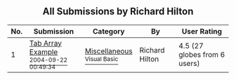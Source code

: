 ﻿<div align="center">

## All Submissions by Richard Hilton

</div>

No.  | Submission | Category | By   | User Rating
---- | ---------- | -------- | ---- | -----------
1 | [Tab Array Example<br /><sup>2004-09-22 00:49:34</sup>](https://github.com/Planet-Source-Code/richard-hilton-tab-array-example__1-56301) | [Miscellaneous<br /><sup>Visual Basic</sup>](../ByCategory/miscellaneous__1-1.md) | Richard Hilton | 4.5 (27 globes from 6 users)
